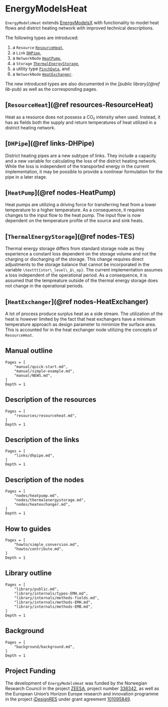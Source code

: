 # EnergyModelsHeat

`EnergyModelsHeat` extends [EnergyModelsX](https://github.com/EnergyModelsX) with functionality to model heat flows and district heating network with improved technical descriptions.

The following types are introduced:

1. a `Resource` [`ResourceHeat`](@ref),
2. a `Link` [`DHPipe`](@ref),
3. a `NetworkNode` [`HeatPump`](@ref),
4. a `Storage` [`ThermalEnergyStorage`](@ref),
5. a utility type [`PinchData`](@ref), and
6. a `NetworkNode` [`HeatExchanger`](@ref).

The new introduced types are also documented in the *[public library](@ref lib-pub)* as well as the corresponding pages.

## [`ResourceHeat`](@ref resources-ResourceHeat)

Heat as a resource does not possess a CO₂ intensity when used.
Instead, it has as fields both the supply and return temperatures of heat utilized in a district heating network.

## [`DHPipe`](@ref links-DHPipe)

District heating pipes are a new subtype of links.
They include a capacity and a new variable for calculating the loss of the district heating network.
While the loss is independent of the transported energy in the current implementation, it may be possible to provide a nonlinear formulation for the pipe in a later stage.

## [`HeatPump`](@ref nodes-HeatPump)

Heat pumps are utilizing a driving force for transferring heat from a lower temperature to a higher temperature.
As a consequence, it requires changes to the input flow to the heat pump.
The input flow is now dependent on the temperature profile of the source and sink heats.

## [`ThermalEnergyStorage`](@ref nodes-TES)

Thermal energy storage differs from standard storage node as they experience a constant loss dependent on the storage volume and not the charging or discharging of the storage.
This change requires direct adjustments to the storage balance that cannot be incorporated in the variable ``\texttt{stor\_level\_Δ\_op}``.
The current implementation assumes a loss independent of the operational period.
As a consequence, it is assumed that the tempreature outside of the thermal energy storage does not change in the operational periods.

## [`HeatExchanger`](@ref nodes-HeatExchanger)

A lot of process produce surplus heat as a side stream.
The utilization of the heat is however limited by the fact that heat exchangers have a minimum temperature approach as design parameter to minimize the surface area.
This is accounted for in the heat exchanger node utilizing the concepts of `ResourceHeat`.

## Manual outline

```@contents
Pages = [
    "manual/quick-start.md",
    "manual/simple-example.md",
    "manual/NEWS.md",
]
Depth = 1
```

## Description of the resources

```@contents
Pages = [
    "resources/resourceheat.md",
]
Depth = 1
```

## Description of the links

```@contents
Pages = [
    "links/dhpipe.md",
]
Depth = 1
```

## Description of the nodes

```@contents
Pages = [
    "nodes/heatpump.md",
    "nodes/thermalenergystorage.md",
    "nodes/heatexchanger.md",
]
Depth = 1
```

## How to guides

```@contents
Pages = [
    "howto/simple_conversion.md",
    "howto/contribute.md",
]
Depth = 1
```

## Library outline

```@contents
Pages = [
    "library/public.md",
    "library/internals/types-EMH.md",
    "library/internals/methods-fields.md",
    "library/internals/methods-EMH.md",
    "library/internals/methods-EMB.md",
]
Depth = 1
```

## Background

```@contents
Pages = [
    "background/background.md",
]
Depth = 1
```

## Project Funding

The development of `EnergyModelsHeat` was funded by the Norwegian Research Council in the project [ZEESA](https://www.sintef.no/en/projects/2023/zeesa-zero-emission-energy-systems-for-the-arctic/), project number [336342](https://prosjektbanken.forskningsradet.no/project/FORISS/336342), as well as the European Union’s Horizon Europe research and innovation programme in the project [iDesignRES](https://idesignres.eu/) under grant agreement [101095849](https://doi.org/10.3030/101095849).
